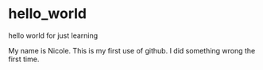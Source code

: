 # hello_world
hello world for just learning

My name is Nicole. This is my first use of github.
I did something wrong the first time.
